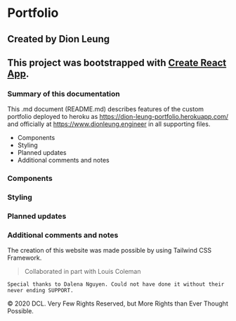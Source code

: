 # Portfolio

## Created by Dion Leung

## This project was bootstrapped with [Create React App](https://github.com/facebook/create-react-app).

### Summary of this documentation

This .md document (README.md) describes features of the custom portfolio deployed to heroku as https://dion-leung-portfolio.herokuapp.com/ and officially at https://www.dionleung.engineer in all supporting files.

- Components
- Styling
- Planned updates
- Additional comments and notes

### Components

### Styling

### Planned updates

### Additional comments and notes

The creation of this website was made possible by using Tailwind CSS Framework.

> Collaborated in part with Louis Coleman

```
Special thanks to Dalena Nguyen. Could not have done it without their never ending SUPPORT.
```

© 2020 DCL. Very Few Rights Reserved, but More Rights than Ever Thought Possible.
